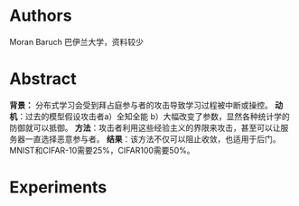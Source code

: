 
# Authors
Moran Baruch 巴伊兰大学，资料较少

# Abstract
**背景：** 分布式学习会受到拜占庭参与者的攻击导致学习过程被中断或操控。
**动机**：过去的模型假设攻击者a）全知全能 b）大幅改变了参数，显然各种统计学的防御就可以抵御。
**方法**：攻击者利用这些经验主义的界限来攻击，甚至可以让服务器一直选择恶意参与者。
**结果**：该方法不仅可以阻止收敛，也适用于后门。MNIST和CIFAR-10需要25%，CIFAR100需要50%。


# Experiments
